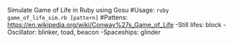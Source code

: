 Simulate Game of Life in Ruby using Gosu
#Usage:
`ruby game_of_life_sim.rb [pattern]`
#Pattens:
https://en.wikipedia.org/wiki/Conway%27s_Game_of_Life
-Still lifes: block
-Oscillator:  blinker, toad, beacon
-Spaceships:  glinder
